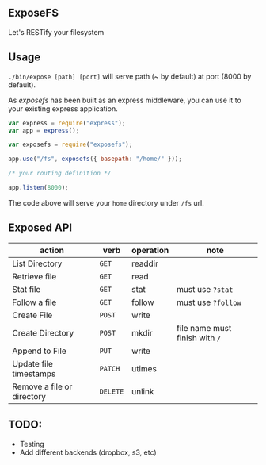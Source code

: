 ## ExposeFS

Let's RESTify your filesystem

## Usage

`./bin/expose [path] [port]` will serve path (~ by default) at port (8000 by default).

As _exposefs_ has been built as an express middleware, you can use it to your existing express application.

```javascript
var express = require("express");
var app = express();

var exposefs = require("exposefs");

app.use("/fs", exposefs({ basepath: "/home/" }));

/* your routing definition */

app.listen(8000);
```

The code above will serve your `home` directory under `/fs` url.

## Exposed API

| action                     | verb     | operation | note                           |
| -------------------------- | -------- | --------- | ------------------------------ |
| List Directory             | `GET`    | readdir   |
| Retrieve file              | `GET`    | read      |
| Stat file                  | `GET`    | stat      | must use `?stat`               |
| Follow a file              | `GET`    | follow    | must use `?follow`             |
| Create File                | `POST`   | write     |
| Create Directory           | `POST`   | mkdir     | file name must finish with `/` |
| Append to File             | `PUT`    | write     |
| Update file timestamps     | `PATCH`  | utimes    |
| Remove a file or directory | `DELETE` | unlink    |

## TODO:

- Testing
- Add different backends (dropbox, s3, etc)
